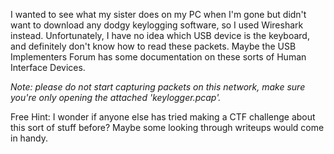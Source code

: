 I wanted to see what my sister does on my PC when I'm gone but didn't want to download any dodgy keylogging software, so I used Wireshark instead. Unfortunately, I have no idea which USB device is the keyboard, and definitely don't know how to read these packets. Maybe the USB Implementers Forum has some documentation on these sorts of Human Interface Devices. 

*Note: please do not start capturing packets on this network, make sure you're only opening the attached 'keylogger.pcap'.* 


Free Hint: I wonder if anyone else has tried making a CTF challenge about this sort of stuff before? Maybe some looking through writeups would come in handy.